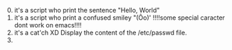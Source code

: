 0. it's a script who print the sentence "Hello, World"
1. it's a script who print a confused smiley "(Ôo)' !!!!some special caracter dont work on emacs!!!!
2. it's a cat'ch XD Display the content of the /etc/passwd file.
3. 
